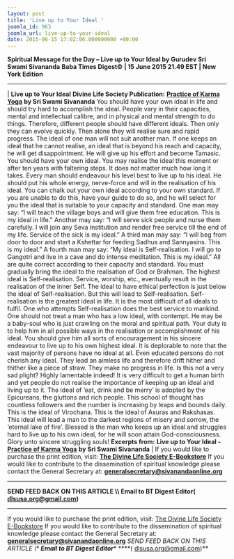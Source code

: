 ```yaml
---
layout: post
title: 'Live up to Your Ideal '
joomla_id: 963
joomla_url: live-up-to-your-ideal
date: 2015-06-15 17:02:06.000000000 +00:00
---
```

**Spiritual Message for the Day – Live up to Your Ideal by Gurudev Sri Swami Sivananda**
**Baba Times Digest© | 15 June 2015 21.49 EST | New York Edition**
* * *
| 
 **Live up to Your Ideal**
**Divine Life Society Publication:** [**Practice of Karma Yoga**](http://www.dlshq.org/download/practicekarma.htm#_VPID_62) **by Sri Swami Sivananda**
You should have your own ideal in life and should try hard to accomplish the ideal. People vary in their capacities, mental and intellectual calibre, and in physical and mental strength to do things. Therefore, different people should have different ideals. Then only they can evolve quickly. Then alone they will realise sure and rapid progress. The ideal of one man will not suit another man. If one keeps an ideal that he cannot realise, an ideal that is beyond his reach and capacity, he will get disappointment. He will give up his effort and become Tamasic.
You should have your own ideal. You may realise the ideal this moment or after ten years with faltering steps. It does not matter much how long it takes. Every man should endeavour his level best to live up to his ideal. He should put his whole energy, nerve-force and will in the realisation of his ideal. You can chalk out your own ideal according to your own standard. If you are unable to do this, have your guide to do so, and he will select for you the ideal that is suitable to your capacity and standard.
One man may say: “I will teach the village boys and will give them free education. This is my ideal in life.” Another may say: “I will serve sick people and nurse them carefully. I will join any Seva institution and render free service till the end of my life. Service of the sick is my ideal.” A third man may say: “I will beg from door to door and start a Kshettar for feeding Sadhus and Sannyasins. This is my ideal.” A fourth man may say: “My ideal is Self-realisation. I will go to Gangotri and live in a cave and do intense meditation. This is my ideal.” All are quite correct according to their capacity and standard. You must gradually bring the ideal to the realisation of God or Brahman. The highest ideal is Self-realisation. Service, worship, etc., eventually result in the realisation of the inner Self. The ideal to have ethical perfection is just below the ideal of Self-realisation. But this will lead to Self-realisation. Self-realisation is the greatest ideal in life. It is the most difficult of all ideals to fulfil. One who attempts Self-realisation does the best service to mankind.
One should not treat a man who has a low ideal, with contempt. He may be a baby-soul who is just crawling on the moral and spiritual path. Your duty is to help him in all possible ways in the realisation or accomplishment of his ideal. You should give him all sorts of encouragement in his sincere endeavour to live up to his own highest ideal.
It is deplorable to note that the vast majority of persons have no ideal at all. Even educated persons do not cherish any ideal. They lead an aimless life and therefore drift hither and thither like a piece of straw. They make no progress in life. Is this not a very sad plight? Highly lamentable indeed! It is very difficult to get a human birth and yet people do not realise the importance of keeping up an ideal and living up to it. The ideal of ‘eat, drink and be merry’ is adopted by the Epicureans, the gluttons and rich people. This school of thought has countless followers and the number is increasing by leaps and bounds daily. This is the ideal of Virochana. This is the ideal of Asuras and Rakshasas. This ideal will lead a man to the darkest regions of misery and sorrow, the ‘eternal lake of fire’. Blessed is the man who keeps up an ideal and struggles hard to live up to his own ideal, for he will soon attain God-consciousness. Glory unto sincere struggling souls!
**Excerpts from:**  **Live up to Your Ideal -** [**Practice of Karma Yoga**](http://www.dlshq.org/download/practicekarma.htm#_VPID_62) **by Sri Swami Sivananda**
 |
If you would like to purchase the print edition, visit: **[The Divine Life Society E-Bookstore](http://www.dlshq.org/download/download.htm)**
If you would like to contribute to the dissemination of spiritual knowledge please contact the General Secretary at: [](mailto:%20%3Cscript%20type=%27text/javascript%27%3E%20%3C%21--%20var%20prefix%20=%20%27ma%27%20+%20%27il%27%20+%20%27to%27;%20var%20path%20=%20%27hr%27%20+%20%27ef%27%20+%20%27=%27;%20var%20addy57016%20=%20%27generalsecretary%27%20+%20%27@%27;%20addy57016%20=%20addy57016%20+%20%27sivanandaonline%27%20+%20%27.%27%20+%20%27org%27;%20document.write%28%27%3Ca%20%27%20+%20path%20+%20%27%5C%27%27%20+%20prefix%20+%20%27:%27%20+%20addy57016%20+%20%27%5C%27%3E%27%29;%20document.write%28addy57016%29;%20document.write%28%27%3C%5C/a%3E%27%29;%20//--%3E%5Cn%20%3C/script%3E%3Cscript%20type=%27text/javascript%27%3E%20%3C%21--%20document.write%28%27%3Cspan%20style=%5C%27display:%20none;%5C%27%3E%27%29;%20//--%3E%20%3C/script%3EThis%20email%20address%20is%20being%20protected%20from%20spambots.%20You%20need%20JavaScript%20enabled%20to%20view%20it.%20%3Cscript%20type=%27text/javascript%27%3E%20%3C%21--%20document.write%28%27%3C/%27%29;%20document.write%28%27span%3E%27%29;%20//--%3E%20%3C/script%3E?subject=Contribution%20to%20Dissemination%20of%20Spiritual%20Knowledge) **generalsecretary@sivanandaonline.org**
****
**SEND FEED BACK ON THIS ARTICLE \\\ Email to BT Digest Editor[](mailto:%20%3Cscript%20type=%27text/javascript%27%3E%20%3C%21--%20var%20prefix%20=%20%27ma%27%20+%20%27il%27%20+%20%27to%27;%20var%20path%20=%20%27hr%27%20+%20%27ef%27%20+%20%27=%27;%20var%20addy72654%20=%20%27dlsusa.org%27%20+%20%27@%27;%20addy72654%20=%20addy72654%20+%20%27gmail%27%20+%20%27.%27%20+%20%27com%27;%20document.write%28%27%3Ca%20%27%20+%20path%20+%20%27%5C%27%27%20+%20prefix%20+%20%27:%27%20+%20addy72654%20+%20%27%5C%27%3E%27%29;%20document.write%28addy72654%29;%20document.write%28%27%3C%5C/a%3E%27%29;%20//--%3E%5Cn%20%3C/script%3E%3Cscript%20type=%27text/javascript%27%3E%20%3C%21--%20document.write%28%27%3Cspan%20style=%5C%27display:%20none;%5C%27%3E%27%29;%20//--%3E%20%3C/script%3EThis%20email%20address%20is%20being%20protected%20from%20spambots.%20You%20need%20JavaScript%20enabled%20to%20view%20it.%20%3Cscript%20type=%27text/javascript%27%3E%20%3C%21--%20document.write%28%27%3C/%27%29;%20document.write%28%27span%3E%27%29;%20//--%3E%20%3C/script%3E?subject=DLS%20Posts)( [dlsusa.org@gmail.com](mailto:dlsusa.org@gmail.com))**
* * *
  
If you would like to purchase the print edition, visit: [The Divine Life Society E-Bookstore](http://www.dlshq.org/download/download.htm)
If you would like to contribute to the dissemination of spiritual knowledge please contact the General Secretary at: **[generalsecretary@sivanandaonline.org](mailto:generalsecretary@sivanandaonline.org)**
**SEND FEED BACK ON THIS ARTICLE \\\**  **Email to BT Digest Editor**** [](mailto:%20%3Cscript%20type=%27text/javascript%27%3E%20%3C%21--%20var%20prefix%20=%20%27ma%27%20+%20%27il%27%20+%20%27to%27;%20var%20path%20=%20%27hr%27%20+%20%27ef%27%20+%20%27=%27;%20var%20addy72654%20=%20%27dlsusa.org%27%20+%20%27@%27;%20addy72654%20=%20addy72654%20+%20%27gmail%27%20+%20%27.%27%20+%20%27com%27;%20document.write%28%27%3Ca%20%27%20+%20path%20+%20%27%5C%27%27%20+%20prefix%20+%20%27:%27%20+%20addy72654%20+%20%27%5C%27%3E%27%29;%20document.write%28addy72654%29;%20document.write%28%27%3C%5C/a%3E%27%29;%20//--%3E%5Cn%20%3C/script%3E%3Cscript%20type=%27text/javascript%27%3E%20%3C%21--%20document.write%28%27%3Cspan%20style=%5C%27display:%20none;%5C%27%3E%27%29;%20//--%3E%20%3C/script%3EThis%20email%20address%20is%20being%20protected%20from%20spambots.%20You%20need%20JavaScript%20enabled%20to%20view%20it.%20%3Cscript%20type=%27text/javascript%27%3E%20%3C%21--%20document.write%28%27%3C/%27%29;%20document.write%28%27span%3E%27%29;%20//--%3E%20%3C/script%3E?subject=DLS%20Posts)****( [dlsusa.org@gmail.com](mailto:dlsusa.org@gmail.com))**  
